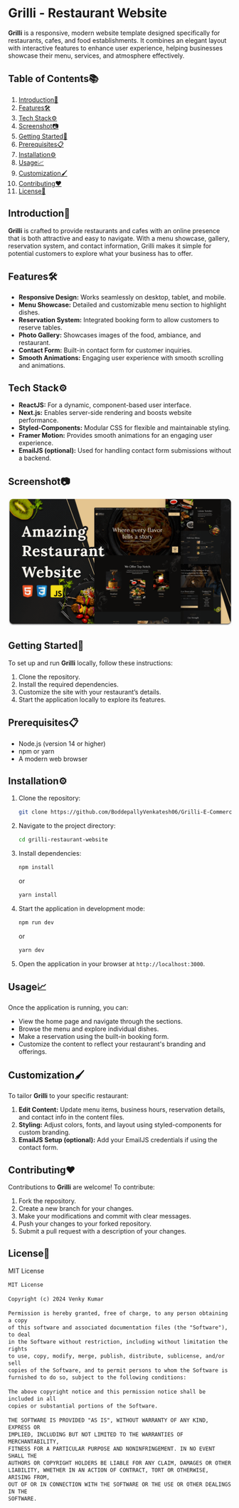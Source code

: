 # Grilli - Restaurant Website

**Grilli** is a responsive, modern website template designed specifically for restaurants, cafes, and food establishments. It combines an elegant layout with interactive features to enhance user experience, helping businesses showcase their menu, services, and atmosphere effectively.

## Table of Contents📚

1. [Introduction🚀](#introduction)
2. [Features🛠️](#features)
3. [Tech Stack⚙️](#tech-stack)
4. [Screenshot📷](#screenshot)
5. [Getting Started🎯](#getting-started)
6. [Prerequisites📋](#prerequisites)
7. [Installation⚙️](#installation)
8. [Usage📈](#usage)
9. [Customization🖌️](#customization)
10. [Contributing❤️](#contributing)
11. [License📝](#license)

## Introduction🚀

**Grilli** is crafted to provide restaurants and cafes with an online presence that is both attractive and easy to navigate. With a menu showcase, gallery, reservation system, and contact information, Grilli makes it simple for potential customers to explore what your business has to offer.

## Features🛠️

- **Responsive Design:** Works seamlessly on desktop, tablet, and mobile.
- **Menu Showcase:** Detailed and customizable menu section to highlight dishes.
- **Reservation System:** Integrated booking form to allow customers to reserve tables.
- **Photo Gallery:** Showcases images of the food, ambiance, and restaurant.
- **Contact Form:** Built-in contact form for customer inquiries.
- **Smooth Animations:** Engaging user experience with smooth scrolling and animations.
  
## Tech Stack⚙️

- **ReactJS:** For a dynamic, component-based user interface.
- **Next.js:** Enables server-side rendering and boosts website performance.
- **Styled-Components:** Modular CSS for flexible and maintainable styling.
- **Framer Motion:** Provides smooth animations for an engaging user experience.
- **EmailJS (optional):** Used for handling contact form submissions without a backend.

## Screenshot📷

![Screenshot](readme-images/desktop.png)

## Getting Started🎯

To set up and run **Grilli** locally, follow these instructions:

1. Clone the repository.
2. Install the required dependencies.
3. Customize the site with your restaurant’s details.
4. Start the application locally to explore its features.

## Prerequisites📋

- Node.js (version 14 or higher)
- npm or yarn
- A modern web browser

## Installation⚙️

1. Clone the repository:
   ```bash
   git clone https://github.com/BoddepallyVenkatesh06/Grilli-E-Commerce.git
   ```

2. Navigate to the project directory:
   ```bash
   cd grilli-restaurant-website
   ```

3. Install dependencies:
   ```bash
   npm install
   ```
   or
   ```bash
   yarn install
   ```

4. Start the application in development mode:
   ```bash
   npm run dev
   ```
   or
   ```bash
   yarn dev
   ```

5. Open the application in your browser at `http://localhost:3000`.

## Usage📈

Once the application is running, you can:

- View the home page and navigate through the sections.
- Browse the menu and explore individual dishes.
- Make a reservation using the built-in booking form.
- Customize the content to reflect your restaurant's branding and offerings.

## Customization🖌️

To tailor **Grilli** to your specific restaurant:

1. **Edit Content:** Update menu items, business hours, reservation details, and contact info in the content files.
2. **Styling:** Adjust colors, fonts, and layout using styled-components for custom branding.
3. **EmailJS Setup (optional):** Add your EmailJS credentials if using the contact form.

## Contributing❤️

Contributions to **Grilli** are welcome! To contribute:

1. Fork the repository.
2. Create a new branch for your changes.
3. Make your modifications and commit with clear messages.
4. Push your changes to your forked repository.
5. Submit a pull request with a description of your changes.

## License📝

MIT License

```plaintext
MIT License

Copyright (c) 2024 Venky Kumar

Permission is hereby granted, free of charge, to any person obtaining a copy
of this software and associated documentation files (the "Software"), to deal
in the Software without restriction, including without limitation the rights
to use, copy, modify, merge, publish, distribute, sublicense, and/or sell
copies of the Software, and to permit persons to whom the Software is
furnished to do so, subject to the following conditions:

The above copyright notice and this permission notice shall be included in all
copies or substantial portions of the Software.

THE SOFTWARE IS PROVIDED "AS IS", WITHOUT WARRANTY OF ANY KIND, EXPRESS OR
IMPLIED, INCLUDING BUT NOT LIMITED TO THE WARRANTIES OF MERCHANTABILITY,
FITNESS FOR A PARTICULAR PURPOSE AND NONINFRINGEMENT. IN NO EVENT SHALL THE
AUTHORS OR COPYRIGHT HOLDERS BE LIABLE FOR ANY CLAIM, DAMAGES OR OTHER
LIABILITY, WHETHER IN AN ACTION OF CONTRACT, TORT OR OTHERWISE, ARISING FROM,
OUT OF OR IN CONNECTION WITH THE SOFTWARE OR THE USE OR OTHER DEALINGS IN THE
SOFTWARE.